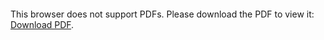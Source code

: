 <object data="christ-in-song/CIS1908pdfs/519.pdf" type="application/pdf" width="100%" height="1024px">
    <embed src="christ-in-song/CIS1908pdfs/519.pdf">
        <p>This browser does not support PDFs. Please download the PDF to view it: <a href="christ-in-song/CIS1908pdfs/519.pdf">Download PDF</a>.</p>
    </embed>
</object>
